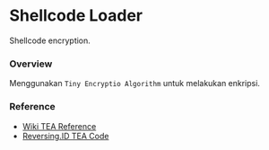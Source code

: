 # Shellcode Loader

Shellcode encryption.

### Overview

Menggunakan `Tiny Encryptio Algorithm` untuk melakukan enkripsi.

### Reference

- [Wiki TEA Reference](https://en.wikipedia.org/wiki/Tiny_Encryption_Algorithm)
- [Reversing.ID TEA Code](https://github.com/ReversingID/Crypto-Reference/blob/master/Codes/Cipher/Block/TEA/code.c)